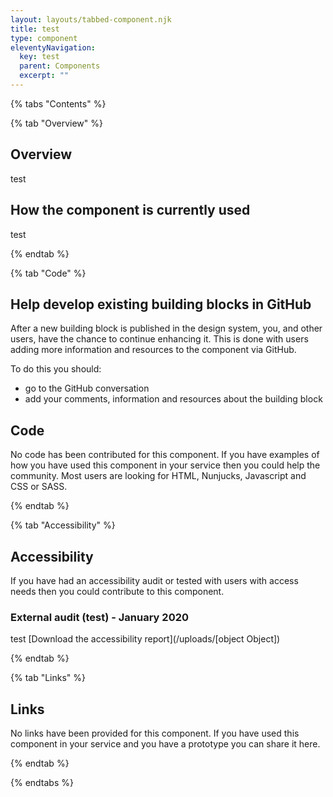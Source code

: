 ```yaml
---
layout: layouts/tabbed-component.njk
title: test
type: component
eleventyNavigation:
  key: test
  parent: Components
  excerpt: ""
---
```


{% tabs "Contents" %}

{% tab "Overview" %}

## Overview

test

## How the component is currently used

test

{% endtab %}

{% tab "Code" %}

## Help develop existing building blocks in GitHub

After a new building block is published in the design system, you, and other users, have the chance to continue enhancing it. This is done with users adding more information and resources to the component via GitHub.

To do this you should:

- go to the GitHub conversation
- add your comments, information and resources about the building block

## Code

No code has been contributed for this component. If you have examples of how you have used this component in your service then you could help the community. Most users are looking for HTML, Nunjucks, Javascript and CSS or SASS.


{% endtab %}

{% tab "Accessibility" %}

## Accessibility

If you have had an accessibility audit or tested with users with access needs then you could contribute to this component.
### External audit (test) - January 2020
test
[Download the accessibility report](/uploads/[object Object])


{% endtab %}

{% tab "Links" %}

## Links

No links have been provided for this component. If you have used this component in your service and you have a prototype you can share it here.


{% endtab %}

{% endtabs %}
